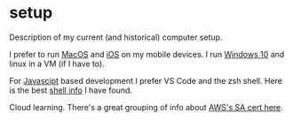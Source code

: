 # setup
Description of my current (and historical) computer setup.

I prefer to run [MacOS](/MacOS.md) and [iOS](/iOS.md) on my mobile devices. I run [Windows 10](/Windows10.md) and linux in a VM (if I have to).

For [Javascipt](/javascript.md) based development I prefer VS Code and the zsh shell. Here is the best [shell info](https://developer.apple.com/library/archive/documentation/OpenSource/Conceptual/ShellScripting/Introduction/Introduction.html#//apple_ref/doc/uid/TP40004268-TP40003516-SW1) I have found.

Cloud learning. There's a great grouping of info about [AWS's SA cert here](https://github.com/keenanromain/AWS-SAA-C02-Study-Guide).
